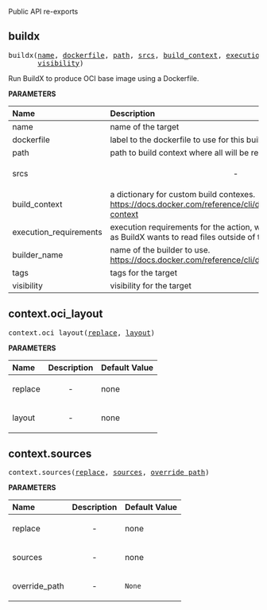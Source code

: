 <!-- Generated with Stardoc: http://skydoc.bazel.build -->

Public API re-exports

<a id="buildx"></a>

## buildx

<pre>
buildx(<a href="#buildx-name">name</a>, <a href="#buildx-dockerfile">dockerfile</a>, <a href="#buildx-path">path</a>, <a href="#buildx-srcs">srcs</a>, <a href="#buildx-build_context">build_context</a>, <a href="#buildx-execution_requirements">execution_requirements</a>, <a href="#buildx-builder_name">builder_name</a>, <a href="#buildx-tags">tags</a>,
       <a href="#buildx-visibility">visibility</a>)
</pre>

Run BuildX to produce OCI base image using a Dockerfile.

**PARAMETERS**


| Name  | Description | Default Value |
| :------------- | :------------- | :------------- |
| <a id="buildx-name"></a>name |  name of the target   |  none |
| <a id="buildx-dockerfile"></a>dockerfile |  label to the dockerfile to use for this build   |  none |
| <a id="buildx-path"></a>path |  path to build context where all will be relative to under Dockerfile   |  `"."` |
| <a id="buildx-srcs"></a>srcs |  <p align="center"> - </p>   |  `[]` |
| <a id="buildx-build_context"></a>build_context |  a dictionary for custom build contexes. https://docs.docker.com/reference/cli/docker/buildx/build/#build-context   |  `[]` |
| <a id="buildx-execution_requirements"></a>execution_requirements |  execution requirements for the action, we recommend using local as BuildX wants to read files outside of the sandbox.   |  `{"local": "1"}` |
| <a id="buildx-builder_name"></a>builder_name |  name of the builder to use. https://docs.docker.com/reference/cli/docker/buildx/build/#builder   |  `"rules_buildx_builder"` |
| <a id="buildx-tags"></a>tags |  tags for the target   |  `["manual"]` |
| <a id="buildx-visibility"></a>visibility |  visibility for the target   |  `[]` |


<a id="context.oci_layout"></a>

## context.oci_layout

<pre>
context.oci_layout(<a href="#context.oci_layout-replace">replace</a>, <a href="#context.oci_layout-layout">layout</a>)
</pre>



**PARAMETERS**


| Name  | Description | Default Value |
| :------------- | :------------- | :------------- |
| <a id="context.oci_layout-replace"></a>replace |  <p align="center"> - </p>   |  none |
| <a id="context.oci_layout-layout"></a>layout |  <p align="center"> - </p>   |  none |


<a id="context.sources"></a>

## context.sources

<pre>
context.sources(<a href="#context.sources-replace">replace</a>, <a href="#context.sources-sources">sources</a>, <a href="#context.sources-override_path">override_path</a>)
</pre>



**PARAMETERS**


| Name  | Description | Default Value |
| :------------- | :------------- | :------------- |
| <a id="context.sources-replace"></a>replace |  <p align="center"> - </p>   |  none |
| <a id="context.sources-sources"></a>sources |  <p align="center"> - </p>   |  none |
| <a id="context.sources-override_path"></a>override_path |  <p align="center"> - </p>   |  `None` |


